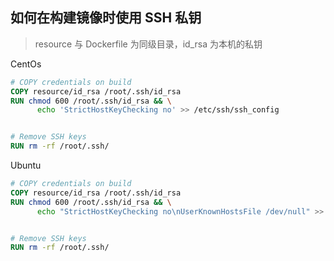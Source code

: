 ## 如何在构建镜像时使用 SSH 私钥

> resource 与 Dockerfile 为同级目录，id_rsa 为本机的私钥

CentOs
```dockerfile
# COPY credentials on build
COPY resource/id_rsa /root/.ssh/id_rsa
RUN chmod 600 /root/.ssh/id_rsa && \
      echo 'StrictHostKeyChecking no' >> /etc/ssh/ssh_config


# Remove SSH keys
RUN rm -rf /root/.ssh/
```
Ubuntu
```dockerfile
# COPY credentials on build
COPY resource/id_rsa /root/.ssh/id_rsa
RUN chmod 600 /root/.ssh/id_rsa && \
      echo "StrictHostKeyChecking no\nUserKnownHostsFile /dev/null" >> /root/.ssh/config


# Remove SSH keys
RUN rm -rf /root/.ssh/
```
